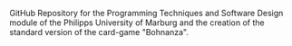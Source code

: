 GitHub Repository for the Programming Techniques and Software Design module of the Philipps University of Marburg and the creation of the standard version of the card-game "Bohnanza".
